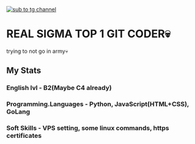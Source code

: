 [![sub to tg channel](https://i.ibb.co/HfcB6fMk/image.jpg)](https://t.me/anozercvnt)

# REAL SIGMA TOP 1 GIT CODER💀

trying to not go in army💀

## My Stats

### English lvl - B2(Maybe C4 already)
### Programming.Languages - Python, JavaScript(HTML+CSS), GoLang
### Soft Skills - VPS setting, some linux commands, https certificates

